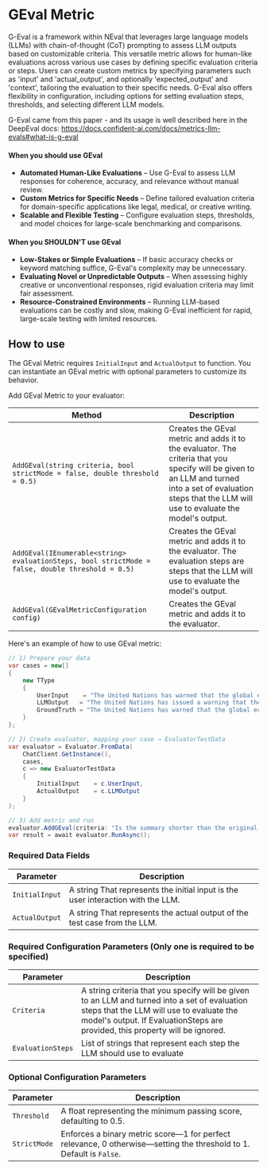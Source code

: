 # GEval Metric

G-Eval is a framework within NEval that leverages large language models (LLMs) with chain-of-thought (CoT) prompting to assess LLM outputs based on customizable criteria. This versatile metric allows for human-like evaluations across various use cases by defining specific evaluation criteria or steps. Users can create custom metrics by specifying parameters such as 'input' and 'actual_output', and optionally 'expected_output' and 'context', tailoring the evaluation to their specific needs. G-Eval also offers flexibility in configuration, including options for setting evaluation steps, thresholds, and selecting different LLM models.

G-Eval came from this paper - and its usage is well described here in the DeepEval docs: https://docs.confident-ai.com/docs/metrics-llm-evals#what-is-g-eval

#### When you should use GEval

- **Automated Human-Like Evaluations** – Use G-Eval to assess LLM responses for coherence, accuracy, and relevance without manual review.
- **Custom Metrics for Specific Needs** – Define tailored evaluation criteria for domain-specific applications like legal, medical, or creative writing.
- **Scalable and Flexible Testing** – Configure evaluation steps, thresholds, and model choices for large-scale benchmarking and comparisons.

#### When you SHOULDN'T use GEval

- **Low-Stakes or Simple Evaluations** – If basic accuracy checks or keyword matching suffice, G-Eval's complexity may be unnecessary.
- **Evaluating Novel or Unpredictable Outputs** – When assessing highly creative or unconventional responses, rigid evaluation criteria may limit fair assessment.
- **Resource-Constrained Environments** – Running LLM-based evaluations can be costly and slow, making G-Eval inefficient for rapid, large-scale testing with limited resources.

## How to use

The GEval Metric requires `InitialInput` and `ActualOutput` to function. You can instantiate an GEval metric with optional parameters to customize its behavior.

Add GEval Metric to your evaluator:

| Method                                                                                           | Description                                                                                                                                                                                                  |
| ------------------------------------------------------------------------------------------------ | ------------------------------------------------------------------------------------------------------------------------------------------------------------------------------------------------------------ |
| `AddGEval(string criteria, bool strictMode = false, double threshold = 0.5)`                     | Creates the GEval metric and adds it to the evaluator. The criteria that you specify will be given to an LLM and turned into a set of evaluation steps that the LLM will use to evaluate the model's output. |
| `AddGEval(IEnumerable<string> evaluationSteps, bool strictMode = false, double threshold = 0.5)` | Creates the GEval metric and adds it to the evaluator. The evaluation steps are steps that the LLM will use to evaluate the model's output.                                                                  |
| `AddGEval(GEvalMetricConfiguration config)`                                                      | Creates the GEval metric and adds it to the evaluator.                                                                                                                                                       |

Here's an example of how to use GEval metric:

```csharp
// 1) Prepare your data
var cases = new[]
{
    new TType
    {
        UserInput    = "The United Nations has warned that the global economy is facing severe challenges, with many countries experiencing deep recessions due to the ongoing pandemic. In a new report, the UN highlights the increasing unemployment rates, widespread poverty, and disruptions to supply chains. While some countries are beginning to show signs of recovery, the overall situation remains uncertain. Governments are urged to prioritize fiscal support and sustainable development policies to avoid long-term economic stagnation.",
        LLMOutput   = "The United Nations has issued a warning that the global economy is facing significant challenges, with numerous countries experiencing some very bad things. In a newly released report, the UN emphasizes the rising unemployment rates, increasing levels of poverty, and major disruptions to supply chains that have affected economies worldwide. While certain countries have started to show early signs of recovery, the overall economic outlook remains highly uncertain. The report urges governments to take proactive measures, prioritizing fiscal support and implementing sustainable development policies to prevent long-term economic stagnation and ensure a more stable future.",
        GroundTruth = "The United Nations has warned that the global economy is facing challenges due to the pandemic, with many things that make it difficult for these nations. While some nations are recovering, the global outlook remains uncertain, urging governments to prioritize fiscal support and sustainable development."
    }
};

// 2) Create evaluator, mapping your case → EvaluatorTestData
var evaluator = Evaluator.FromData(
    ChatClient.GetInstance(),
    cases,
    c => new EvaluatorTestData
    {
        InitialInput    = c.UserInput,
        ActualOutput    = c.LLMOutput
    }
);

// 3) Add metric and run
evaluator.AddGEval(criteria: "Is the summary shorter than the original article without omitting key details?", includeReason: true);
var result = await evaluator.RunAsync();
```

### Required Data Fields

| Parameter      | Description                                                                      |
| -------------- | -------------------------------------------------------------------------------- |
| `InitialInput` | A string That represents the initial input is the user interaction with the LLM. |
| `ActualOutput` | A string That represents the actual output of the test case from the LLM.        |

### Required Configuration Parameters (Only one is required to be specified)

| Parameter         | Description                                                                                                                                                                                                                |
| ----------------- | -------------------------------------------------------------------------------------------------------------------------------------------------------------------------------------------------------------------------- |
| `Criteria`        | A string criteria that you specify will be given to an LLM and turned into a set of evaluation steps that the LLM will use to evaluate the model's output. If EvaluationSteps are provided, this property will be ignored. |
| `EvaluationSteps` | List of strings that represent each step the LLM should use to evaluate                                                                                                                                                    |

### Optional Configuration Parameters

| Parameter    | Description                                                                                                         |
| ------------ | ------------------------------------------------------------------------------------------------------------------- |
| `Threshold`  | A float representing the minimum passing score, defaulting to 0.5.                                                  |
| `StrictMode` | Enforces a binary metric score—1 for perfect relevance, 0 otherwise—setting the threshold to 1. Default is `False`. |

